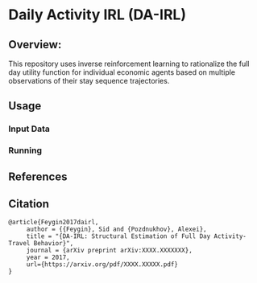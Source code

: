 # Daily Activity IRL (DA-IRL)

## Overview:

This repository uses inverse reinforcement learning
to rationalize the full day utility function for individual
economic agents based on multiple observations of their stay sequence trajectories.

## Usage

### Input Data

### Running


## References


## Citation

```
@article{Feygin2017dairl,
     author = {{Feygin}, Sid and {Pozdnukhov}, Alexei},
     title = "{DA-IRL: Structural Estimation of Full Day Activity-Travel Behavior}",
     journal = {arXiv preprint arXiv:XXXX.XXXXXXX},
     year = 2017,
     url={https://arxiv.org/pdf/XXXX.XXXXX.pdf}
}
```